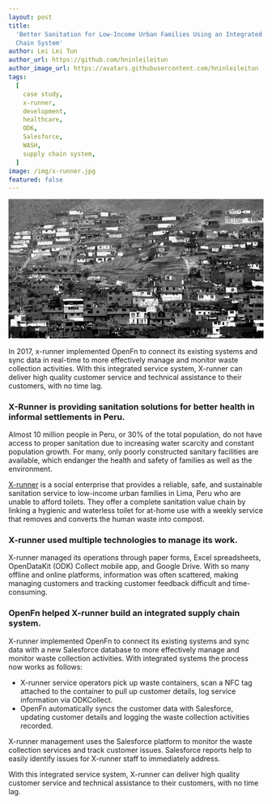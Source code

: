 ```yaml
---
layout: post
title:
  'Better Sanitation for Low-Income Urban Families Using an Integrated Supply
  Chain System'
author: Lei Lei Tun
author_url: https://github.com/hninleileitun
author_image_url: https://avatars.githubusercontent.com/hninleileitun
tags:
  [
    case study,
    x-runner,
    development,
    healthcare,
    ODK,
    Salesforce,
    WASH,
    supply chain system,
  ]
image: /img/x-runner.jpg
featured: false
---
```


![X-Runner](/img/x-runner.jpg)

In 2017, x-runner implemented OpenFn to connect its existing systems and sync
data in real-time to more effectively manage and monitor waste collection
activities. With this integrated service system, X-runner can deliver high
quality customer service and technical assistance to their customers, with no
time lag.

<!--truncate-->

### X-Runner is providing sanitation solutions for better health in informal settlements in Peru.

Almost 10 million people in Peru, or 30% of the total population, do not have
access to proper sanitation due to increasing water scarcity and constant
population growth. For many, only poorly constructed sanitary facilities are
available, which endanger the health and safety of families as well as the
environment.

[X-runner](http://xrunner-venture.org/) is a social enterprise that provides a
reliable, safe, and sustainable sanitation service to low-income urban families
in Lima, Peru who are unable to afford toilets. They offer a complete sanitation
value chain by linking a hygienic and waterless toilet for at-home use with a
weekly service that removes and converts the human waste into compost.

### X-runner used multiple technologies to manage its work.

X-runner managed its operations through paper forms, Excel spreadsheets,
OpenDataKit (ODK) Collect mobile app, and Google Drive. With so many offline and
online platforms, information was often scattered, making managing customers and
tracking customer feedback difficult and time-consuming.

### OpenFn helped X-runner build an integrated supply chain system.

X-runner implemented OpenFn to connect its existing systems and sync data with a
new Salesforce database to more effectively manage and monitor waste collection
activities. With integrated systems the process now works as follows:

- X-runner service operators pick up waste containers, scan a NFC tag attached
  to the container to pull up customer details, log service information via
  ODKCollect.
- OpenFn automatically syncs the customer data with Salesforce, updating
  customer details and logging the waste collection activities recorded.

X-runner management uses the Salesforce platform to monitor the waste collection
services and track customer issues. Salesforce reports help to easily identify
issues for X-runner staff to immediately address.

With this integrated service system, X-runner can deliver high quality customer
service and technical assistance to their customers, with no time lag.
